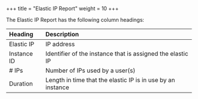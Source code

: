 +++
title = "Elastic IP Report"
weight = 10
+++

The Elastic IP Report has the following column headings: 



| Heading | Description | 
|  :---- |  :---- | 
| Elastic IP | IP address | 
| Instance ID | Identifier of the instance that is assigned the elastic IP | 
| # IPs | Number of IPs used by a user(s) | 
| Duration | Length in time that the elastic IP is in use by an instance | 

